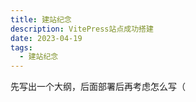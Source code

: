 ```yaml
---
title: 建站纪念
description: VitePress站点成功搭建
date: 2023-04-19
tags:
  - 建站纪念
---
```


先写出一个大纲，后面部署后再考虑怎么写（